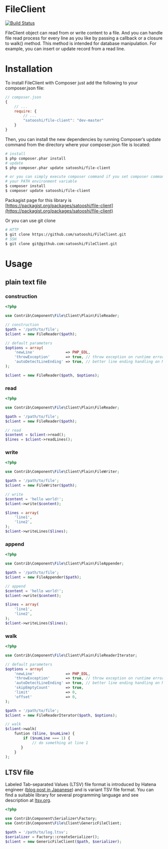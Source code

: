 FileClient
==========

[![Build Status](https://travis-ci.org/satooshi/FileClient.png?branch=master)](https://travis-ci.org/satooshi/FileClient)

FileClient object can read  from or write content to a file. And you can handle file read process for every line as you like by passing a callback or a closure to walk() method. This method is intended for database manipulation. For example, you can insert or update record from a read line.

# Installation

To install FileClient with Composer just add the following to your composer.json file:

```js
// composer.json
{
    // ...
    require: {
        // ...
        "satooshi/file-client": "dev-master"
    }
}
```

Then, you can install the new dependencies by running Composer’s update command from the directory where your composer.json file is located:

```sh
# install
$ php composer.phar install
# update
$ php composer.phar update satooshi/file-client

# or you can simply execute composer command if you set composer command to
# your PATH environment variable
$ composer install
$ composer update satooshi/file-client
```

Packagist page for this library is [https://packagist.org/packages/satooshi/file-client](https://packagist.org/packages/satooshi/file-client)

Or you can use git clone

```sh
# HTTP
$ git clone https://github.com/satooshi/FileClient.git
# SSH
$ git clone git@github.com:satooshi/FileClient.git
```

# Usage

## plain text file

### construction
```php
<?php

use Contrib\Component\File\Client\Plain\FileReader;

// construction
$path = '/path/to/file';
$client = new FileReader($path);

// default parameters
$options = array(
    'newLine'              => PHP_EOL,
    'throwException'       => true, // throw exception on runtime error
    'autoDetectLineEnding' => true, // better line ending handling on Mac
);

$client = new FileReader($path, $options);
```

### read

```php
<?php

use Contrib\Component\File\Client\Plain\FileReader;

$path = '/path/to/file';
$client = new FileReader($path);

// read
$content = $client->read();
$lines = $client->readLines();
```

### write
```php
<?php

use Contrib\Component\File\Client\Plain\FileWriter;

$path = '/path/to/file';
$client = new FileWriter($path);

// write
$content = 'hello world!';
$client->write($content);

$lines = array(
    'line1',
    'line2',
);
$client->writeLines($lines);
```

### append
```php
<?php

use Contrib\Component\File\Client\Plain\FileAppender;

$path = '/path/to/file';
$client = new FileAppender($path);

// append
$content = 'hello world!';
$client->write($content);

$lines = array(
    'line1',
    'line2',
);
$client->writeLines($lines);
```

### walk
```php
<?php

use Contrib\Component\File\Client\Plain\FileReaderIterator;

// default parameters
$options = array(
    'newLine'              => PHP_EOL,
    'throwException'       => true, // throw exception on runtime error
    'autoDetectLineEnding' => true, // better line ending handling on Mac
    'skipEmptyCount'       => true,
    'limit'                => 0,
    'offset'               => 0,
);

$path = '/path/to/file';
$client = new FileReaderIterator($path, $options);

// walk
$client->walk(
    funtion ($line, $numLine) {
        if ($numLine === 1) {
            // do something at line 1
       }
    }
);
```

## LTSV file

Labeled Tab-separated Values (LTSV) file format is introduced by Hatena engineer ([blog post in Japanese](http://stanaka.hatenablog.com/entry/2013/02/05/214833)) and is variant TSV file format. You can find a suitable library for several programming language and see description at [ltsv.org](http://ltsv.org/).

```php
<?php

use Contrib\Component\Serializer\Factory;
use Contrib\Component\File\Client\GenericFileClient;

$path = '/path/to/log.ltsv';
$serializer = Factory::createSerializer();
$client = new GenericFileClient($path, $serializer);

```
